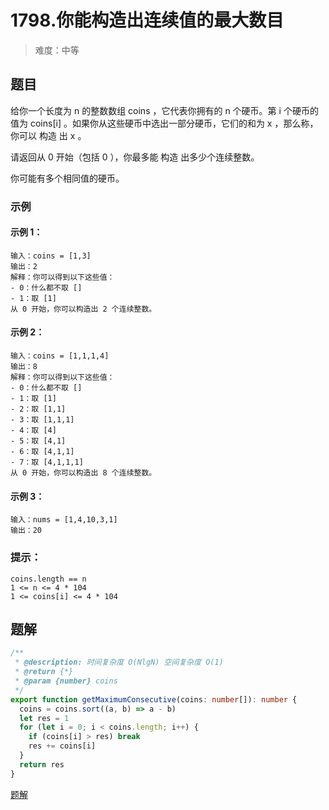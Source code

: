 # 1798.你能构造出连续值的最大数目

> 难度：中等

## 题目

给你一个长度为 n 的整数数组 coins ，它代表你拥有的 n 个硬币。第 i 个硬币的值为 coins[i] 。如果你从这些硬币中选出一部分硬币，它们的和为 x ，那么称，你可以 构造 出 x 。

请返回从 0 开始（包括 0 ），你最多能 构造 出多少个连续整数。

你可能有多个相同值的硬币。

### 示例

#### 示例 1：

```
输入：coins = [1,3]
输出：2
解释：你可以得到以下这些值：
- 0：什么都不取 []
- 1：取 [1]
从 0 开始，你可以构造出 2 个连续整数。
```

#### 示例 2：

```
输入：coins = [1,1,1,4]
输出：8
解释：你可以得到以下这些值：
- 0：什么都不取 []
- 1：取 [1]
- 2：取 [1,1]
- 3：取 [1,1,1]
- 4：取 [4]
- 5：取 [4,1]
- 6：取 [4,1,1]
- 7：取 [4,1,1,1]
从 0 开始，你可以构造出 8 个连续整数。
```

#### 示例 3：

```
输入：nums = [1,4,10,3,1]
输出：20
```

### 提示：

```
coins.length == n
1 <= n <= 4 * 104
1 <= coins[i] <= 4 * 104
```

## 题解

```ts
/**
 * @description: 时间复杂度 O(NlgN) 空间复杂度 O(1)
 * @return {*}
 * @param {number} coins
 */
export function getMaximumConsecutive(coins: number[]): number {
  coins = coins.sort((a, b) => a - b)
  let res = 1
  for (let i = 0; i < coins.length; i++) {
    if (coins[i] > res) break
    res += coins[i]
  }
  return res
}
```
[题解](https://leetcode.cn/problems/maximum-number-of-consecutive-values-you-can-make/solution/ni-neng-gou-zao-chu-lian-xu-zhi-de-zui-d-wci4/)
